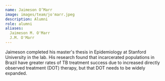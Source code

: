 ```yaml
---
name: Jaimeson O’Marr
image: images/team/jo'marr.jpeg
description: Alumni
role: alumni
aliases:
  Jaimeson M. O'Marr
  J.M. O'Marr
---
```


Jaimeson completed his master's thesis in Epidemiology at Stanford University in the lab. His research found that incarcerated populations in Brazil have greater rates of TB treatment success due to increased directly observed treatment (DOT) therapy, but that DOT needs to be widely expanded.